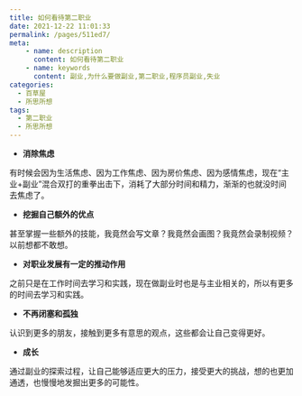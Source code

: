 ```yaml
---
title: 如何看待第二职业
date: 2021-12-22 11:01:33
permalink: /pages/511ed7/
meta:
    - name: description
      content: 如何看待第二职业
    - name: keywords
      content: 副业,为什么要做副业,第二职业,程序员副业,失业
categories:
  - 百草屋
  - 所思所想
tags:
  - 第二职业
  - 所思所想
---
```

- **消除焦虑**

有时候会因为生活焦虑、因为工作焦虑、因为房价焦虑、因为感情焦虑，现在“主业+副业”混合双打的重拳出击下，消耗了大部分时间和精力，渐渐的也就没时间去焦虑了。
​


- **挖掘自己额外的优点**

甚至掌握一些额外的技能，我竟然会写文章？我竟然会画图？我竟然会录制视频？以前想都不敢想。
​


- **对职业发展有一定的推动作用**

之前只是在工作时间去学习和实践，现在做副业时也是与主业相关的，所以有更多的时间去学习和实践。
​


- **不再闭塞和孤独**

认识到更多的朋友，接触到更多有意思的观点，这些都会让自己变得更好。
​


- **成长**

通过副业的探索过程，让自己能够适应更大的压力，接受更大的挑战，想的也更加通透，也慢慢地发掘出更多的可能性。
